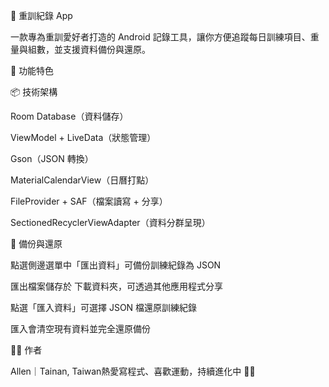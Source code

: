💪 重訓紀錄 App

一款專為重訓愛好者打造的 Android 記錄工具，讓你方便追蹤每日訓練項目、重量與組數，並支援資料備份與還原。

📱 功能特色



📦 技術架構

Room Database（資料儲存）

ViewModel + LiveData（狀態管理）

Gson（JSON 轉換）

MaterialCalendarView（日曆打點）

FileProvider + SAF（檔案讀寫 + 分享）

SectionedRecyclerViewAdapter（資料分群呈現）

📂 備份與還原

點選側邊選單中「匯出資料」可備份訓練紀錄為 JSON

匯出檔案儲存於 下載資料夾，可透過其他應用程式分享

點選「匯入資料」可選擇 JSON 檔還原訓練紀錄

匯入會清空現有資料並完全還原備份


👨‍💻 作者

Allen｜Tainan, Taiwan熱愛寫程式、喜歡運動，持續進化中 🏋️‍♂️

